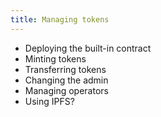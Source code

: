 ```yaml
---
title: Managing tokens
---
```


- Deploying the built-in contract
- Minting tokens
- Transferring tokens
- Changing the admin
- Managing operators
- Using IPFS?
